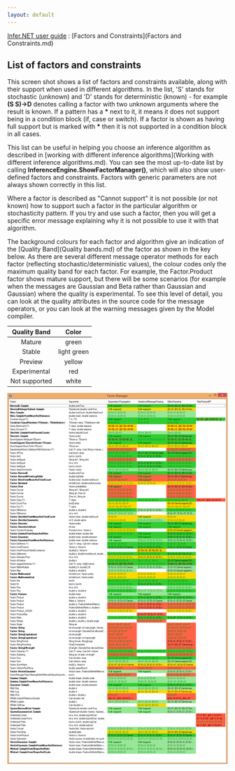 ```yaml
---
layout: default 
--- 
```

[Infer.NET user guide](index.md) : [Factors and Constraints](Factors and Constraints.md)

## List of factors and constraints

This screen shot shows a list of factors and constraints available, along with their support when used in different algorithms. In the list, 'S' stands for stochastic (unknown) and 'D' stands for deterministic (known) - for example **(S S)->D** denotes calling a factor with two unknown arguments where the result is known. If a pattern has a **\*** next to it, it means it does not support being in a condition block (if, case or switch). If a factor is shown as having full support but is marked with **\*** then it is not supported in a condition block in all cases.

This list can be useful in helping you choose an inference algorithm as described in [working with different inference algorithms](Working with different inference algorithms.md). You can see the most up-to-date list by calling **InferenceEngine.ShowFactorManager()**, which will also show user-defined factors and constraints. Factors with generic parameters are not always shown correctly in this list.

Where a factor is described as "Cannot support" it is not possible (or not known) how to support such a factor in the particular algorithm or stochasticity pattern. If you try and use such a factor, then you will get a specific error message explaining why it is not possible to use it with that algorithm.

The background colours for each factor and algorithm give an indication of the [Quality Band](Quality bands.md) of the factor as shown in the key below. As there are several different message operator methods for each factor (reflecting stochastic/deterministic values), the colour codes only the maximum quality band for each factor. For example, the Factor.Product factor shows mature support, but there will be some scenarios (for example when the messages are Gaussian and Beta rather than Gaussian and Gaussian) where the quality is experimental. To see this level of detail, you can look at the quality attributes in the source code for the message operators, or you can look at the warning messages given by the Model compiler.

| **Quality Band** |    Color    |
|:----------------:|:-----------:|
|      Mature      |    green    |
|      Stable      | light green |
|     Preview      |   yellow    |
|   Experimental   |     red     |
|   Not supported  |    white    |

![FactorManager screenshot](FactorManager.png)
